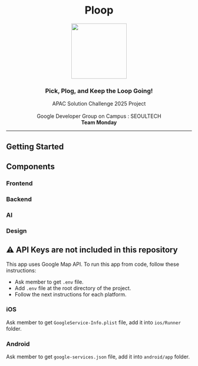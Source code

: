 <div align="center">

# Ploop

<img src='assets/logo/ploop-applogo.png' width=150px/>
</br>

### Pick, Plog, and Keep the Loop Going!

APAC Solution Challenge 2025 Project
</br> </br>
Google Developer Group on Campus : SEOULTECH
</br> **Team Monday**

</div>

<hr />

## Getting Started

## Components

### Frontend

### Backend

### AI

### Design

## ⚠️ API Keys are not included in this repository

This app uses Google Map API. To run this app from code, follow these instructions:

- Ask member to get `.env` file.
- Add `.env` file at the root directory of the project.
- Follow the next instructions for each platform.

### iOS

Ask member to get `GoogleService-Info.plist` file, add it into `ios/Runner` folder.

### Android

Ask member to get `google-services.json` file, add it into `android/app` folder.
